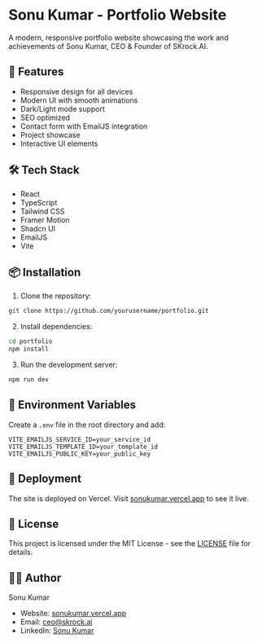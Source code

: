 # Sonu Kumar - Portfolio Website

A modern, responsive portfolio website showcasing the work and achievements of Sonu Kumar, CEO & Founder of SKrock.AI.

## 🚀 Features

- Responsive design for all devices
- Modern UI with smooth animations
- Dark/Light mode support
- SEO optimized
- Contact form with EmailJS integration
- Project showcase
- Interactive UI elements

## 🛠️ Tech Stack

- React
- TypeScript
- Tailwind CSS
- Framer Motion
- Shadcn UI
- EmailJS
- Vite

## 📦 Installation

1. Clone the repository:
```bash
git clone https://github.com/yourusername/portfolio.git
```

2. Install dependencies:
```bash
cd portfolio
npm install
```

3. Run the development server:
```bash
npm run dev
```

## 🔧 Environment Variables

Create a `.env` file in the root directory and add:

```env
VITE_EMAILJS_SERVICE_ID=your_service_id
VITE_EMAILJS_TEMPLATE_ID=your_template_id
VITE_EMAILJS_PUBLIC_KEY=your_public_key
```

## 🚀 Deployment

The site is deployed on Vercel. Visit [sonukumar.vercel.app](https://sonukumar.vercel.app) to see it live.

## 📝 License

This project is licensed under the MIT License - see the [LICENSE](LICENSE) file for details.

## 👨‍💻 Author

Sonu Kumar
- Website: [sonukumar.vercel.app](https://sonukumar.vercel.app)
- Email: ceo@skrock.ai
- LinkedIn: [Sonu Kumar](https://linkedin.com/in/your-profile)

